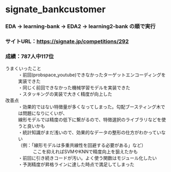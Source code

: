 # signate_bankcustomer
### EDA → learning-bank → EDA2 → learning2-bank の順で実行 
### サイトURL：https://signate.jp/competitions/292
### 成績：787人中117位
<dl>
<dt> うまくいったこと</dt>
<dd> ・前回(probspace_youtube)できなかったターゲットエンコーディングを実装できた</dd>
<dd> ・同じく前回できなかった機械学習モデルを実装できた</dd>
<dd> ・スタッキングの実装で大きく精度が向上した</dd>

<dt> 改善点</dt>
<dd> ・効果的ではない特徴量が多くなってしまった。勾配ブースティング木では問題になりにくいが、<br>
      線形モデルでは精度の低下に繋がるので、特徴選択のライブラリなどを使うと良いかも</dd>
<dd> ・統計知識がまだ浅いので、効果的なデータの整形の仕方がわかっていない<br>
      （例：「線形モデルは多重共線性を回避する必要がある」など）<br>
　　　 ここを抑えればSVMやKNNで精度向上を狙えたかも</dd>
<dd> ・前回に引き続きコードが汚い。よく使う関数はモジュール化したい</dd>
<dd> ・予測精度が昇格ラインに達した時点で満足してしまった</dd>
</dl>

